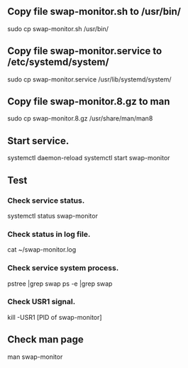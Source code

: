 ## Copy file swap-monitor.sh to /usr/bin/
sudo cp swap-monitor.sh /usr/bin/

## Copy file swap-monitor.service to /etc/systemd/system/
sudo cp swap-monitor.service /usr/lib/systemd/system/

## Copy file swap-monitor.8.gz to man 
sudo cp swap-monitor.8.gz /usr/share/man/man8

## Start service.
systemctl daemon-reload
systemctl start swap-monitor

## Test
### Check service status.
systemctl status swap-monitor

### Check status in log file.
cat ~/swap-monitor.log

### Check service system process.
pstree |grep swap
ps -e |grep swap

### Check USR1 signal.
kill -USR1 [PID of swap-monitor]

## Check man page
man swap-monitor
